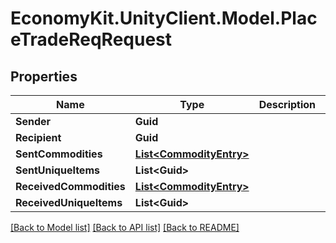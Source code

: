 
# EconomyKit.UnityClient.Model.PlaceTradeReqRequest

## Properties

Name | Type | Description | Notes
------------ | ------------- | ------------- | -------------
**Sender** | **Guid** |  | [optional] 
**Recipient** | **Guid** |  | [optional] 
**SentCommodities** | [**List&lt;CommodityEntry&gt;**](CommodityEntry.md) |  | [optional] 
**SentUniqueItems** | **List&lt;Guid&gt;** |  | [optional] 
**ReceivedCommodities** | [**List&lt;CommodityEntry&gt;**](CommodityEntry.md) |  | [optional] 
**ReceivedUniqueItems** | **List&lt;Guid&gt;** |  | [optional] 

[[Back to Model list]](../README.md#documentation-for-models)
[[Back to API list]](../README.md#documentation-for-api-endpoints)
[[Back to README]](../README.md)

